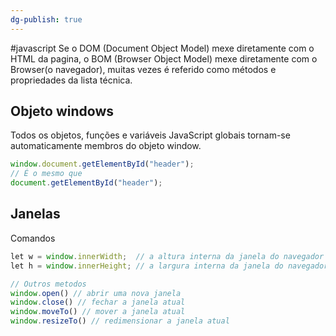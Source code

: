 ```yaml
---
dg-publish: true
---
```

#javascript 
Se o DOM (Document Object Model) mexe diretamente com o HTML da pagina, o BOM (Browser Object Model) mexe diretamente com o Browser(o navegador), muitas vezes é referido como métodos e propriedades da lista técnica.

## Objeto windows
Todos os objetos, funções e variáveis JavaScript globais tornam-se automaticamente membros do objeto window.
```javascript
window.document.getElementById("header");
// É o mesmo que 
document.getElementById("header");
```
## Janelas
Comandos

```javascript
let w = window.innerWidth;  // a altura interna da janela do navegador (em pixels) 
let h = window.innerHeight; // a largura interna da janela do navegador (em pixels)

// Outros metodos 
window.open() // abrir uma nova janela
window.close() // fechar a janela atual
window.moveTo() // mover a janela atual
window.resizeTo() // redimensionar a janela atual
```

